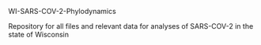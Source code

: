 WI-SARS-COV-2-Phylodynamics

Repository for all files and relevant data for analyses of SARS-COV-2 in the state of Wisconsin
